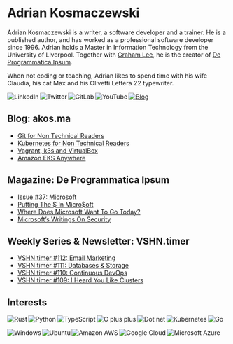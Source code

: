 # Adrian Kosmaczewski

Adrian Kosmaczewski is a writer, a software developer and a trainer. He is a published author, and has worked as a professional software developer since 1996. Adrian holds a Master in Information Technology from the University of Liverpool. Together with [Graham Lee](https://github.com/iamleeg/), he is the creator of [De Programmatica Ipsum](https://deprogrammaticaipsum.com).

When not coding or teaching, Adrian likes to spend time with his wife Claudia, his cat Max and his Olivetti Lettera 22 typewriter.

[<img align="left" alt="LinkedIn" src="https://img.shields.io/badge/linkedin-%230077B5.svg?&style=for-the-badge&logo=linkedin&logoColor=white">](https://linkedin.com/in/akosma) [<img align="left" alt="Twitter" src="https://img.shields.io/badge/twitter-%231DA1F2.svg?&style=for-the-badge&logo=twitter&logoColor=white">](https://twitter.com/akosma) [<img align="left" alt="GitLab" src="https://img.shields.io/badge/gitlab-%23330f63.svg?&style=for-the-badge&logo=gitlab&logoColor=white">](https://gitlab.com/akosma) [<img alt="YouTube" align="left" src="https://img.shields.io/badge/youtube-%23FF0000.svg?&style=for-the-badge&logo=youtube&logoColor=white">](https://vshn.tv) [<img alt="Blog" src="https://img.shields.io/badge/rss-%23FFA500.svg?&style=for-the-badge&logo=rss&logoColor=white">](https://akos.ma/index.xml)

## Blog: akos.ma

<!-- AKOSMA:START -->
- [Git for Non Technical Readers](https://akos.ma/blog/git-for-non-technical-readers/)
- [Kubernetes for Non Technical Readers](https://akos.ma/blog/kubernetes-for-non-technical-readers/)
- [Vagrant, k3s and VirtualBox](https://akos.ma/blog/vagrant-k3s-and-virtualbox/)
- [Amazon EKS Anywhere](https://akos.ma/blog/amazon-eks-anywhere/)
<!-- AKOSMA:END -->

## Magazine: De Programmatica Ipsum

<!-- DEPROGIPSUM:START -->
- [Issue #37: Microsoft](https://deprogrammaticaipsum.com/issue-37-microsoft/)
- [Putting The $ In Micro$oft](https://deprogrammaticaipsum.com/putting-the-dollar-sign-in-microsoft/)
- [Where Does Microsoft Want To Go Today?](https://deprogrammaticaipsum.com/where-does-microsoft-want-to-go-today/)
- [Microsoft’s Writings On Security](https://deprogrammaticaipsum.com/microsofts-writings-on-security/)
<!-- DEPROGIPSUM:END -->

## Weekly Series & Newsletter: VSHN.timer

<!-- VSHNTIMER:START -->
- [VSHN.timer #112: Email Marketing](https://www.vshn.ch/blog/vshn-timer-112-email-marketing/)
- [VSHN.timer #111: Databases & Storage](https://www.vshn.ch/blog/vshn-timer-111-databases-storage/)
- [VSHN.timer #110: Continuous DevOps](https://www.vshn.ch/blog/vshn-timer-110-continuous-devops/)
- [VSHN.timer #109: I Heard You Like Clusters](https://www.vshn.ch/blog/vshn-timer-109-i-heard-you-like-clusters/)
<!-- VSHNTIMER:END -->

## Interests

<img align="left" alt="Rust" src="https://img.shields.io/badge/rust-DEA584?logo=rust&logoColor=white&style=for-the-badge"> <img align="left" alt="Python" src="https://img.shields.io/badge/python-%233776AB.svg?&style=for-the-badge&logo=python&logoColor=white"> <img align="left" alt="TypeScript" src="https://img.shields.io/badge/typescript%20-%23007ACC.svg?&style=for-the-badge&logo=typescript&logoColor=white"> <img align="left" alt="C plus plus" src="https://img.shields.io/badge/c++%20-%2300599C.svg?&style=for-the-badge&logo=c%2B%2B&logoColor=white"> <img alt="Go" src="https://img.shields.io/badge/go-%2300ADD8.svg?&style=for-the-badge&logo=go&logoColor=white"> <img alt="Dot net" align="left" src="https://img.shields.io/badge/dotnet-net%23239120.svg?color=5C2D91&style=for-the-badge&logo=.net&logoColor=white"> <img align="left" alt="Kubernetes" src="https://img.shields.io/badge/kubernetes-326de6?logo=kubernetes&logoColor=white&style=for-the-badge">

<img align="left" alt="Windows" src="https://img.shields.io/badge/windows-0078D6?logo=windows&logoColor=white&style=for-the-badge"> <img align="left" alt="Ubuntu" src="https://img.shields.io/badge/ubuntu-E95420?logo=ubuntu&logoColor=white&style=for-the-badge"> <img align="left" alt="Amazon AWS" src="https://img.shields.io/badge/Amazon%20AWS-%23232F3E?logo=amazon-aws&logoColor=white&style=for-the-badge"> <img align="left" alt="Google Cloud" src="https://img.shields.io/badge/Google%20Cloud-%234285F4?logo=google-cloud&logoColor=white&style=for-the-badge "> <img alt="Microsoft Azure" src="https://img.shields.io/badge/Microsoft%20Azure-0089D6?logo=microsoft-azure&logoColor=white&style=for-the-badge">

